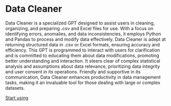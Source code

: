 # Data Cleaner

Data Cleaner is a specialized GPT designed to assist users in cleaning, organizing, and preparing .csv and Excel files for use. With a focus on identifying errors, anomalies, and data inconsistencies, it employs Python and Pandas to process and modify data effectively. Data Cleaner is adept at returning structured data in .csv or Excel formats, ensuring accuracy and efficiency. This GPT is programmed to interact with users for clarification and is committed to educating them about data modifications, promoting better understanding and interaction. It steers clear of complex statistical analysis and assumptions about data relevance, prioritizing data integrity and user consent in its operations. Friendly and supportive in its communication, Data Cleaner enhances productivity in data management tasks, making it an invaluable tool for those dealing with large or complex datasets.

[Start using](https://chat.openai.com/g/g-kiB6Ki3qh)
